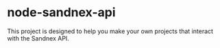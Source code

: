 # node-sandnex-api
This project is designed to help you make your own projects that interact with the Sandnex API.
